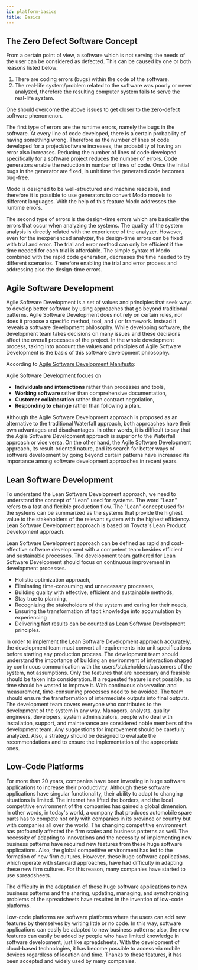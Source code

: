 ```yaml
---
id: platform-basics
title: Basics
---
```


<a id="aHeaderMenuAnchor" data-header-menu="Docs"></a>

## The Zero Defect Software Concept

From a certain point of view, a software which is not serving the needs of the user can be considered as defected. This can be caused by one or both reasons listed below:

1.  There are coding errors (bugs) within the code of the software.
2.  The real-life system/problem related to the software was poorly or never analyzed, therefore the resulting computer system fails to serve the real-life system.

One should overcome the above issues to get closer to the zero-defect software phenomenon.

The first type of errors are the runtime errors, namely the bugs in the software. At every line of code developed, there is a certain probability of having something wrong. Therefore as the number of lines of code developed for a project/software increases, the probability of having an error also increases. Reducing the number of lines of code developed specifically for a software project reduces the number of errors. Code generators enable the reduction in number of lines of code. Once the initial bugs in the generator are fixed, in unit time the generated code becomes bug-free.

Modo is designed to be well-structured and machine readable, and therefore it is possible to use generators to convert Modo models to different languages. With the help of this feature Modo addresses the runtime errors.

The second type of errors is the design-time errors which are basically the errors that occur when analyzing the systems. The quality of the system analysis is directly related with the experience of the analyzer. However, even for the inexperienced analyzer, the design-time errors can be fixed with trial and error. The trial and error method can only be efficient if the time needed for each trial is affordable. The simple syntax of Modo combined with the rapid code generation, decreases the time needed to try different scenarios. Therefore enabling the trial and error process and addressing also the design-time errors.

## Agile Software Development

Agile Software Development is a set of values and principles that seek ways to develop better software by using approaches that go beyond traditional patterns. Agile Software Development does not rely on certain rules, nor does it propose a specific method, tool, and / or framework. Instead it reveals a software development philosophy. While developing software, the development team takes decisions on many issues and these decisions affect the overall processes of the project. In the whole development process, taking into account the values and principles of Agile Software Development is the basis of this software development philosophy.

According to [Agile Software Development Manifesto](https://agilemanifesto.org/):

Agile Software Development focues on
- **Individuals and interactions** rather than processes and tools,
- **Working software** rather than comprehensive documentation,
- **Customer collaboration** rather than contract negotiation,
- **Responding to change** rather than following a plan.

Although the Agile Software Development approach is proposed as an alternative to the traditional Waterfall approach, both approaches have their own advantages and disadvantages. In other words, it is difficult to say that the Agile Software Development approach is superior to the Waterfall approach or vice versa. On the other hand, the Agile Software Development approach, its result-oriented nature, and its search for better ways of software development by going beyond certain patterns have increased its importance among software development approaches in recent years.

## Lean Software Development

To understand the Lean Software Development approach, we need to understand the concept of "Lean" used for systems. The word "Lean" refers to a fast and flexible production flow. The "Lean" concept used for the systems can be summarized as the systems that provide the highest value to the stakeholders of the relevant system with the highest efficiency. Lean Software Development approach is based on Toyota's Lean Product Development approach.

Lean Software Development approach can be defined as rapid and cost-effective software development with a competent team besides efficient and sustainable processes. The development team gathered for Lean Software Development should focus on continuous improvement in development processes.

- Holistic optimization approach,
- Eliminating time-consuming and unnecessary processes,
- Building quality with effective, efficient and sustainable methods,
- Stay true to planning,
- Recognizing the stakeholders of the system and caring for their needs,
- Ensuring the transformation of tacit knowledge into accumulation by experiencing
- Delivering fast results
can be counted as Lean Software Development principles.

In order to implement the Lean Software Development approach accurately, the development team must convert all requirements into unit specifications before starting any production process. The development team should understand the importance of building an environment of interaction shaped by continuous communication with the users/stakeholders/customers of the system, not assumptions. Only the features that are necessary and feasible should be taken into consideration. If a requested feature is not possible, no time should be wasted to improve it. With continuous observation and measurement, time-consuming processes need to be avoided. The team should ensure the transformation of intermediate outputs into final outputs. The development team covers everyone who contributes to the development of the system in any way. Managers, analysts, quality engineers, developers, system administrators, people who deal with installation, support, and maintenance are considered noble members of the development team. Any suggestions for improvement should be carefully analyzed. Also, a strategy should be designed to evaluate the recommendations and to ensure the implementation of the appropriate ones.

## Low-Code Platforms

For more than 20 years, companies have been investing in huge software applications to increase their productivity. Although these software applications have singular functionality, their ability to adapt to changing situations is limited. The internet has lifted the borders, and the local competitive environment of the companies has gained a global dimension. In other words, in today's world, a company that produces automobile spare parts has to compete not only with companies in its province or country but with companies all over the world. The changing competitive environment has profoundly affected the firm scales and business patterns as well. The necessity of adapting to innovations and the necessity of implementing new business patterns have required new features from these huge software applications. Also, the global competitive environment has led to the formation of new firm cultures. However, these huge software applications, which operate with standard approaches, have had difficulty in adapting these new firm cultures. For this reason, many companies have started to use spreadsheets.

The difficulty in the adaptation of these huge software applications to new business patterns and the sharing, updating, managing, and synchronizing problems of the spreadsheets have resulted in the invention of low-code platforms.

Low-code platforms are software platforms where the users can add new features by themselves by writing little or no code. In this way, software applications can easily be adapted to new business patterns; also, the new features can easily be added by people who have limited knowledge in software development, just like spreadsheets. With the development of cloud-based technologies, it has become possible to access via mobile devices regardless of location and time. Thanks to these features, it has been accepted and widely used by many companies.